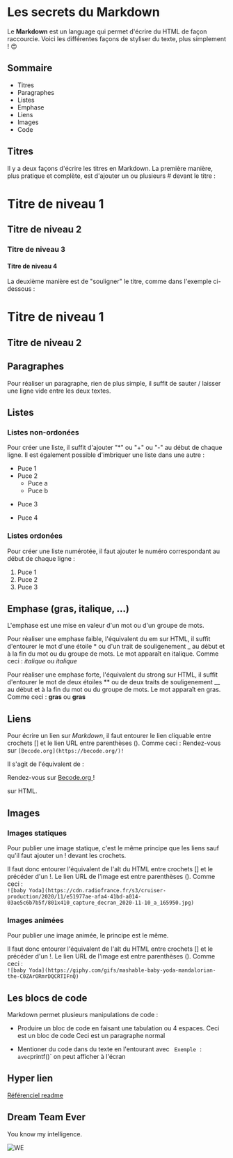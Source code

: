 # Les secrets du Markdown

Le **Markdown** est un language qui permet d'écrire du HTML de façon raccourcie. Voici les différentes façons de styliser du texte, plus simplement ! :heart_eyes:

## Sommaire 
* Titres
* Paragraphes
* Listes
* Emphase
* Liens
* Images
* Code

## Titres
Il y a deux façons d'écrire les titres en Markdown.
La première manière, plus pratique et complète, est d'ajouter un ou plusieurs # devant le titre :

# Titre de niveau 1
## Titre de niveau 2
### Titre de niveau 3
#### Titre de niveau 4

La deuxième manière est de "souligner" le titre, comme dans l'exemple ci-dessous :

Titre de niveau 1
====================

Titre de niveau 2
-------------------

## Paragraphes 
Pour réaliser un paragraphe, rien de plus simple, il suffit de sauter / laisser une ligne vide entre les deux textes.

## Listes 
### Listes non-ordonées
Pour créer une liste, il suffit d'ajouter "*" ou "+" ou "-"  au début de chaque ligne. Il est également possible d'imbriquer une liste dans une autre :
* Puce 1
* Puce 2 
    * Puce a
    * Puce b
+ Puce 3
- Puce 4

### Listes ordonées 
Pour créer une liste numérotée, il faut ajouter le numéro correspondant au début de chaque ligne :
1. Puce 1
2. Puce 2
3. Puce 3

## Emphase (gras, italique, ...)
L'emphase est une mise en valeur d'un mot ou d'un groupe de mots.

Pour réaliser une emphase faible, l'équivalent du em sur HTML, il suffit d'entourer le mot d'une étoile \* ou d'un trait de souligenement \_ au début et à la fin du mot ou du groupe de mots. Le mot apparaît en italique.
Comme ceci : *italique* ou _italique_

Pour réaliser une emphase forte, l'équivalent du strong sur HTML, il suffit d'entourer le mot de deux étoiles \*\* ou de deux traits de souligenement \_\_ au début et à la fin du mot ou du groupe de mots. Le mot apparaît en gras. 
Comme ceci : **gras** ou __gras__

## Liens
Pour écrire un lien sur *Markdown*, il faut entourer le lien cliquable entre crochets \[\] et le lien URL entre parenthèses \(\).
Comme ceci : Rendez-vous sur `[Becode.org](https://becode.org/)!`

Il s'agit de l'équivalent de : <p>Rendez-vous sur <a href="https://becode.org"> Becode.org </a>!</p> sur HTML.

## Images
### Images statiques
Pour publier une image statique, c'est le même principe que les liens sauf qu'il faut ajouter un ! devant les crochets.

Il faut donc entourer l'équivalent de l'alt du HTML entre crochets \[\] et le précéder d'un !. Le lien URL de l'image est entre parenthèses \(\).
Comme ceci :  
`![baby Yoda](https://cdn.radiofrance.fr/s3/cruiser-production/2020/11/e51977ae-afa4-41bd-a014-03ae5c6b7b5f/801x410_capture_decran_2020-11-10_a_165950.jpg)`


### Images animées
Pour publier une image animée, le principe est le même.

Il faut donc entourer l'équivalent de l'alt du HTML entre crochets \[\] et le précéder d'un !. Le lien URL de l'image est entre parenthèses \(\).
Comme ceci :  
`![baby Yoda](https://giphy.com/gifs/mashable-baby-yoda-mandalorian-the-C0ZArORmrDQCRTIFnQ)`


## Les blocs de code
Markdown permet plusieurs manipulations de code :

* Produire un bloc de code en faisant une tabulation ou 4 espaces. 
    Ceci est un bloc de code
Ceci est un paragraphe normal

* Mentioner du code dans du texte en l'entourant avec ` 
Exemple : avec `printf()` on peut afficher à l'écran

Hyper lien
----------
[Référenciel readme](#README.md)

Dream Team Ever
---------------
You know my intelligence. <p><img src="https://i.imgur.com/93Cx5lh.gif" alt="WE" /></p>